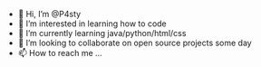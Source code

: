 - 👋 Hi, I’m @P4sty
- 👀 I’m interested in learning how to code
- 🌱 I’m currently learning java/python/html/css
- 💞️ I’m looking to collaborate on open source projects some day
- 📫 How to reach me ...

<!---
P4sty/P4sty is a ✨ special ✨ repository because its `README.md` (this file) appears on your GitHub profile.
You can click the Preview link to take a look at your changes.
--->
